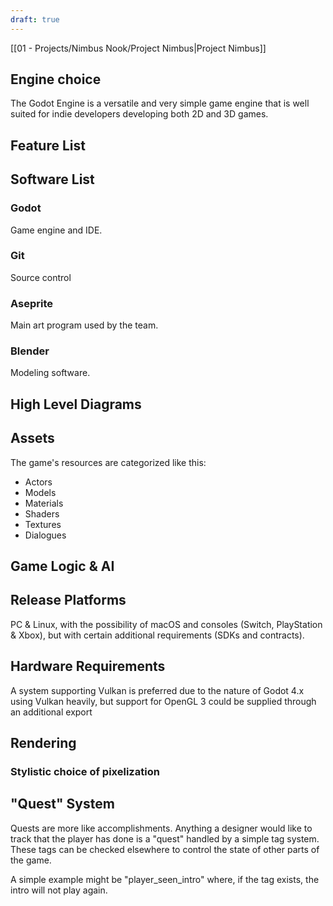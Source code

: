 ```yaml
---
draft: true
---
```

[[01 - Projects/Nimbus Nook/Project Nimbus|Project Nimbus]]
## Engine choice
The Godot Engine is a versatile and very simple game engine that is well suited for indie developers developing both 2D and 3D games. 
## Feature List


## Software List
### Godot
Game engine and IDE.
### Git
Source control
### Aseprite
Main art program used by the team. 
### Blender 
Modeling software.

## High Level Diagrams

## Assets
The game's resources are categorized like this:
- Actors
- Models
- Materials
- Shaders
- Textures
- Dialogues

## Game Logic & AI

## Release Platforms
PC & Linux, with the possibility of macOS and consoles (Switch, PlayStation & Xbox), but with certain additional requirements (SDKs and contracts).

## Hardware Requirements
A system supporting Vulkan is preferred due to the nature of Godot 4.x using Vulkan heavily, but support for OpenGL 3 could be supplied through an additional export
## Rendering
### Stylistic choice of pixelization

## "Quest" System
Quests are more like accomplishments. Anything a designer would like to track that the player has done is a "quest" handled by a simple tag system. These tags can be checked elsewhere to control the state of other parts of the game. 

A simple example might be "player_seen_intro" where, if the tag exists, the intro will not play again.
